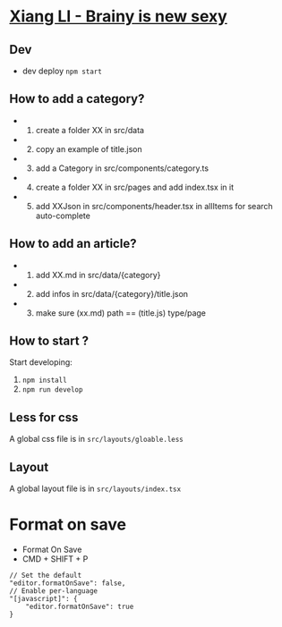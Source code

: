 # [Xiang LI - Brainy is new sexy](https://magiciendecode.fr/)

## Dev

- dev deploy
  `npm start`

## How to add a category?

- 1. create a folder XX in src/data
- 2. copy an example of title.json
- 3. add a Category in src/components/category.ts
- 4. create a folder XX in src/pages and add index.tsx in it
- 5. add XXJson in src/components/header.tsx in allItems for search auto-complete

## How to add an article?

- 1. add XX.md in src/data/{category}
- 2. add infos in src/data/{category}/title.json
- 3. make sure (xx.md) path == (title.js) type/page

## How to start ?

Start developing:

1. `npm install`
1. `npm run develop`

## Less for css

A global css file is in `src/layouts/gloable.less`

## Layout

A global layout file is in `src/layouts/index.tsx`

# Format on save

- Format On Save
- CMD + SHIFT + P

```
// Set the default
"editor.formatOnSave": false,
// Enable per-language
"[javascript]": {
    "editor.formatOnSave": true
}
```
